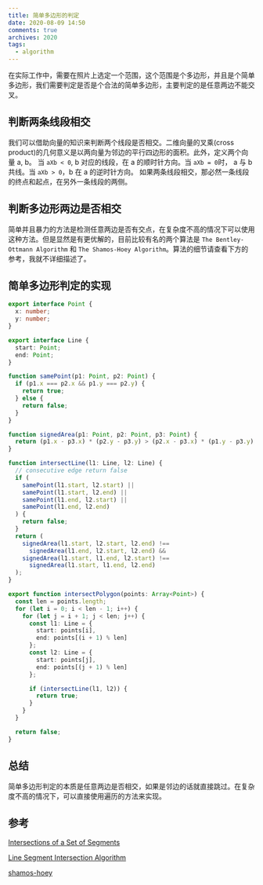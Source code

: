 ```yaml
---
title: 简单多边形的判定
date: 2020-08-09 14:50
comments: true
archives: 2020
tags:
  - algorithm
---
```


在实际工作中，需要在照片上选定一个范围，这个范围是个多边形，并且是个简单多边形，我们需要判定是否是个合法的简单多边形，主要判定的是任意两边不能交叉。

## 判断两条线段相交

我们可以借助向量的知识来判断两个线段是否相交。二维向量的叉乘(cross product)的几何意义是以两向量为邻边的平行四边形的面积。此外，定义两个向量 a, b。
当 `aXb < 0`, b 对应的线段，在 a 的顺时针方向。当 `aXb = 0`时， a 与 b 共线。当 `aXb > 0`，b 在 a 的逆时针方向。
如果两条线段相交，那必然一条线段的终点和起点，在另外一条线段的两侧。

## 判断多边形两边是否相交

简单并且暴力的方法是检测任意两边是否有交点，在复杂度不高的情况下可以使用这种方法。但是显然是有更优解的，目前比较有名的两个算法是 `The Bentley-Ottmann Algorithm` 和
`The Shamos-Hoey Algorithm`。算法的细节请查看下方的参考，我就不详细描述了。

## 简单多边形判定的实现

```ts
export interface Point {
  x: number;
  y: number;
}

export interface Line {
  start: Point;
  end: Point;
}

function samePoint(p1: Point, p2: Point) {
  if (p1.x === p2.x && p1.y === p2.y) {
    return true;
  } else {
    return false;
  }
}

function signedArea(p1: Point, p2: Point, p3: Point) {
  return (p1.x - p3.x) * (p2.y - p3.y) > (p2.x - p3.x) * (p1.y - p3.y);
}

function intersectLine(l1: Line, l2: Line) {
  // consecutive edge return false
  if (
    samePoint(l1.start, l2.start) ||
    samePoint(l1.start, l2.end) ||
    samePoint(l1.end, l2.start) ||
    samePoint(l1.end, l2.end)
  ) {
    return false;
  }
  return (
    signedArea(l1.start, l2.start, l2.end) !==
      signedArea(l1.end, l2.start, l2.end) &&
    signedArea(l1.start, l1.end, l2.start) !==
      signedArea(l1.start, l1.end, l2.end)
  );
}

export function intersectPolygon(points: Array<Point>) {
  const len = points.length;
  for (let i = 0; i < len - 1; i++) {
    for (let j = i + 1; j < len; j++) {
      const l1: Line = {
        start: points[i],
        end: points[(i + 1) % len]
      };
      const l2: Line = {
        start: points[j],
        end: points[(j + 1) % len]
      };

      if (intersectLine(l1, l2)) {
        return true;
      }
    }
  }

  return false;
}
```

## 总结

简单多边形判定的本质是任意两边是否相交，如果是邻边的话就直接跳过。在复杂度不高的情况下，可以直接使用遍历的方法来实现。

## 参考

[Intersections of a Set of Segments](http://geomalgorithms.com/a09-_intersect-3.html)

[Line Segment Intersection Algorithm](https://bryceboe.com/2006/10/23/line-segment-intersection-algorithm/)

[shamos-hoey](https://github.com/rowanwins/shamos-hoey)
